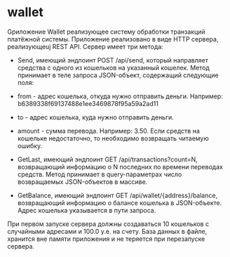 # wallet
Gриложение Wallet реализующее систему обработки транзакций платёжной системы. Приложение реализовано в виде HTTP сервера, реализующеuj REST API. Сервер имеет три метода:

- Send, имеющий эндпоинт POST /api/send, который направляет средства с одного из кошельков на указанный кошелек. Метод принимает в теле запроса JSON-объект, содержащий следующие поля:
 - from - адрес кошелька, откуда нужно отправить деньги. Например: b6389338f69137488e1ee3469878f95a59a2ad11
 - to - адрес кошелька, куда нужно отправить деньги.
 - amount - сумма перевода. Например: 3.50.
Если средств на кошельке недостаточно, то необходимо возвращать читаемую ошибку. 

- GetLast, имеющий эндпоинт GET /api/transactions?count=N, возвращающий информацию о N последних по времени переводах средств. Метод принимает в query-параметрах число возвращаемых JSON-объектов в массиве.

- GetBalance, имеющий эндпоинт GET /api/wallet/{address}/balance, возвращающий информацию о балансе кошелька в JSON-объекте. Адрес кошелька указывается в пути запроса.

При первом запуске сервера должны создаваться 10 кошельков с случайными адресами и 100.0 у.е. на счету.
База данных в файле, хранится вне памяти приложения и не теряется при перезапуске сервера.
